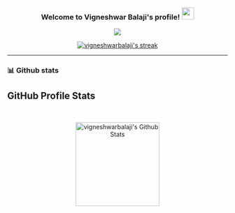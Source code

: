 <h3 align="center">
  Welcome to Vigneshwar Balaji's profile!
  <img src="https://media.giphy.com/media/hvRJCLFzcasrR4ia7z/giphy.gif" width="28">
</h3>

<p align="center">
  <a href="https://github.com/vigneshwarbalaji/readme-typing-svg"><img src="https://readme-typing-svg.herokuapp.com/?lines=Full-stack%20developer;2%2B%20years%20of%20coding%20experience;Curious%20to%20learn%20new%20stuff&font=Fira%20Code&center=true&width=440&height=45&color=37F717FF&vCenter=true&size=22&pause=1000"</a>
</p>

<p align="center">
  <a href="https://github.com/vigneshwarbalaji/github-readme-streak-stats">
    <img title="🔥 My stats" alt="vigneshwarbalaji's streak" src="https://github-readme-streak-stats.herokuapp.com/?user=vigneshwarbalaji&theme=chartreuse-dark&hide_border=true"/>
  </a>
</p>

<hr/>

### 📊 Github stats

## GitHub Profile Stats
  <br/>
  <p align="center">
    <a href="https://github.com/anuraghazra/github-readme-stats"><img alt="vigneshwarbalaji's Github Stats" src="https://denvercoder1-github-readme-stats.vercel.app/api/?username=vigneshwarbalaji&show_icons=true&include_all_commits=true&count_private=true&theme=react&hide_border=true&bg_color=000000&title_color=37F717FF&icon_color=F8D866" height="192px"/></a>
</p>